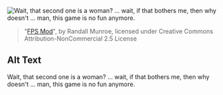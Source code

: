 ![Wait, that second one is a woman?  ... wait, if that bothers me, then why doesn't ... man, this game is no fun anymore.](https://imgs.xkcd.com/comics/fps_mod.png)
> "[FPS Mod](https://xkcd.com/873/)", by Randall Munroe, licensed under Creative Commons Attribution-NonCommercial 2.5 License

## Alt Text
Wait, that second one is a woman?  ... wait, if that bothers me, then why doesn't ... man, this game is no fun anymore.
